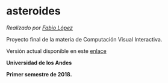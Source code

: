# asteroides
*Realizado por [Fabio López](https://falopez10.github.io)*

Proyecto final de la materia de Computación Visual Interactiva. 

Versión actual disponible en este [enlace](https://falopez10.github.io/asteroides/index.html)

**Universidad de los Andes**

**Primer semestre de 2018.**
